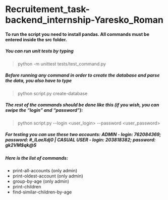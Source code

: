 # Recruitement_task-backend_internship-Yaresko_Roman
#### To run the script you need to install pandas. All commands must be entered inside the src folder.
##### You can run unit tests by typing
>python -m unittest tests/test_command.py
##### Before running any command in order to create the database and parse the data, you also have to type
>python script.py create-database
##### The rest of the commands should be done like this (if you wish, you can swipe the “login” and “password”):
>python script.py <command> --login <user_login> --password <user_password>
##### For testing you can use these two accounts: ADMIN - login: 762084369; password: #_ILaeXdj0 | CASUAL USER - login: 203818382; password: gk2VM$qk@S
##### Here is the list of commands:
- print-all-accounts (only admin)
- print-oldest-account (only admin)
- group-by-age (only admin)
- print-children
- find-similar-children-by-age
